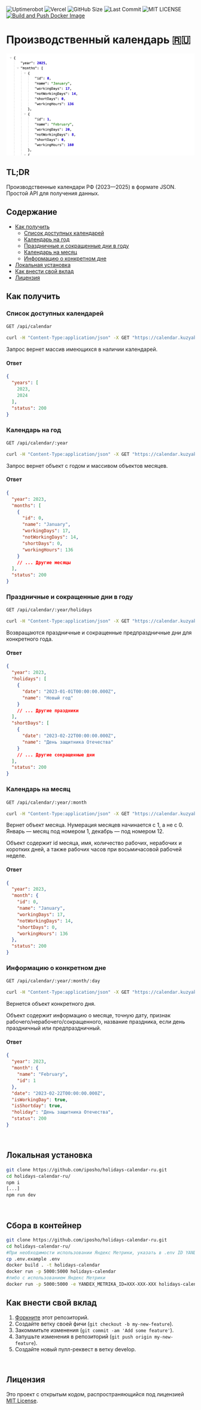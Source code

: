 ![Uptimerobot](https://img.shields.io/uptimerobot/ratio/7/m797301234-a06cf748375429b73d2bee31) ![Vercel](https://vercelbadge.vercel.app/api/iposho/holidays-calendar-ru?style=flat) ![GitHub Size](https://img.shields.io/github/languages/code-size/iposho/holidays-calendar-ru) ![Last Commit](https://img.shields.io/github/last-commit/iposho/holidays-calendar-ru) ![MIT LICENSE](https://img.shields.io/github/license/iposho/holidays-calendar-ru) [![Build and Push Docker Image](https://github.com/iteterin/holidays-calendar-ru/actions/workflows/docker-publish.yml/badge.svg?branch=main)](https://github.com/iteterin/holidays-calendar-ru/actions/workflows/docker-publish.yml)
# Производственный календарь 🇷🇺

<img src="./src/app/opengraph-image.png" />

## TL;DR
Производственные календари РФ (2023—2025) в формате JSON. Простой API для получения данных.

## Содержание
- [Как получить](#как-получить)
  - [Список доступных календарей](#список-доступных-календарей)
  - [Календарь на год](#календарь-на-год)
  - [Праздничные и сокращенные дни в году](#праздничные-и-сокращенные-дни-в-году)
  - [Календарь на месяц](#календарь-на-месяц)
  - [Информацию о конкретном дне](#информацию-о-конкретном-дне)
- [Локальная установка](#локальная-установка)
- [Как внести свой вклад](#как-внести-свой-вклад)
- [Лицензия](#лицензия)


## Как получить

### Список доступных календарей

```openapi generator
GET /api/calendar
```

```sh
curl -H "Content-Type:application/json" -X GET "https://calendar.kuzyak.in/api/calendar"
```

Запрос вернет массив имеющихся в наличии календарей.

#### Ответ

```json
{
  "years": [
    2023,
    2024
  ],
  "status": 200
}
```

### Календарь на год

```openapi generator
GET /api/calendar/:year
```

```sh
curl -H "Content-Type:application/json" -X GET "https://calendar.kuzyak.in/api/calendar/2023"
```

Запрос вернет объект с годом и массивом объектов месяцев.

#### Ответ

```json
{
  "year": 2023,
  "months": [
    {
      "id": 0,
      "name": "January",
      "workingDays": 17,
      "notWorkingDays": 14,
      "shortDays": 0,
      "workingHours": 136
    }
    // ... Другие месяцы
  ],
  "status": 200
}
```

### Праздничные и сокращенные дни в году

```openapi generator
GET /api/calendar/:year/holidays
```

```sh
curl -H "Content-Type:application/json" -X GET "https://calendar.kuzyak.in/api/calendar/2023/holidays"
```

Возвращаются праздничные и сокращенные предпраздничные дни для конкретного года.

#### Ответ

```json
{
  "year": 2023,
  "holidays": [
    {
      "date": "2023-01-01T00:00:00.000Z",
      "name": "Новый год"
    }
    // ... Другие праздники
  ],
  "shortDays": [
    {
      "date": "2023-02-22T00:00:00.000Z",
      "name": "День защитника Отечества"
    }
    // ... Другие сокращенные дни
  ],
  "status": 200
}
```

### Календарь на месяц

```openapi generator
GET /api/calendar/:year/:month
```

```sh
curl -H "Content-Type:application/json" -X GET "https://calendar.kuzyak.in/api/calendar/2023/1"
```

Вернет объект месяца. Нумерация месяцев начинается с 1, а не с 0. Январь — месяц под номером 1, декабрь — под номером 12.

Объект содержит id месяца, имя, количество рабочих, нерабочих и коротких дней, а также рабочих часов при восьмичасовой рабочей неделе.

#### Ответ

```json
{
  "year": 2023,
  "month": {
    "id": 0,
    "name": "January",
    "workingDays": 17,
    "notWorkingDays": 14,
    "shortDays": 0,
    "workingHours": 136
  },
  "status": 200
}
```

### Информацию о конкретном дне

```openapi generator
GET /api/calendar/:year/:month/:day
```

```sh
curl -H "Content-Type:application/json" -X GET "https://calendar.kuzyak.in/api/calendar/2023/2/22"
```

Вернется объект конкретного дня.

Объект содержит информацию о месяце, точную дату, признак рабочего/нерабочего/сокращенного, название праздника, если день праздничный или предпраздничный.

#### Ответ

```json
{
  "year": 2023,
  "month": {
    "name": "February",
    "id": 1
  },
  "date": "2023-02-22T00:00:00.000Z",
  "isWorkingDay": true,
  "isShortday": true,
  "holiday": "День защитника Отечества",
  "status": 200
}
```
<br>

## Локальная установка
```bash
git clone https://github.com/iposho/holidays-calendar-ru.git
cd holidays-calendar-ru/
npm i
[...]
npm run dev
```
<br>

## Сбора в контейнер
```bash
git clone https://github.com/iposho/holidays-calendar-ru.git
cd holidays-calendar-ru/
#При необходимости использовании Яндекс Метрики, указать в .env ID YANDEX_METRIKA_ID=
cp .env.example .env 
docker build . -t holidays-calendar
docker run -p 5000:5000 holidays-calendar
#либо с использованием Яндекс Метрики
docker run -p 5000:5000 -e YANDEX_METRIKA_ID=XXX-XXX-XXX holidays-calendar
```

## Как внести свой вклад
1. [Форкните](https://github.com/iposho/holidays-calendar-ru/fork) этот репозиторий.
2. Создайте ветку своей фичи (`git checkout -b my-new-feature`).
3. Закоммитьте изменения (`git commit -am 'Add some feature'`).
4. Запушьте изменения в репозиторий (`git push origin my-new-feature`).
5. Создайте новый пулл-реквест в ветку develop.
<br>

## Лицензия
Это проект с открытым кодом, распространяющийся под лицензией [MIT License](LICENSE).
